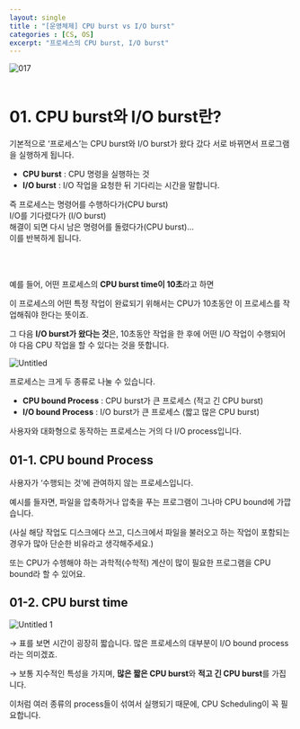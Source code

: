 ```yaml
---
layout: single
title : "[운영체제] CPU burst vs I/O burst"
categories : [CS, OS]
excerpt: "프로세스의 CPU burst, I/O burst"
---
```



![017](https://user-images.githubusercontent.com/72294509/156786241-1e67006b-502c-4049-ae68-74e442a85e1e.png)
<br><br>

# 01. CPU burst와 I/O burst란?

기본적으로 ‘프로세스’는 CPU burst와 I/O burst가 왔다 갔다 서로 바뀌면서 프로그램을 실행하게 됩니다. 

- **CPU burst** : CPU 명령을 실행하는 것
- **I/O burst** : I/O 작업을 요청한 뒤 기다리는 시간을 말합니다.

즉 프로세스는 명령어를 수행하다가(CPU burst) <br>I/O를 기다렸다가 (I/O burst) <br>해결이 되면 다시 남은 명령어를 돌렸다가(CPU burst)...<br>이를 반복하게 됩니다. 

<br><br>

예를 들어, 어떤 프로세스의 **CPU burst time이 10초**라고 하면

이 프로세스의 어떤 특정 작업이 완료되기 위해서는 CPU가 10초동안 이 프로세스를 작업해줘야 한다는 뜻이죠.

그 다음 **I/O burst가 왔다는 것**은, 10초동안 작업을 한 후에 어떤 I/O 작업이 수행되어야 다음 CPU 작업을 할 수 있다는 것을 뜻합니다. 

![Untitled](https://user-images.githubusercontent.com/72294509/156786257-968c95da-66c5-4e9d-813e-a4b64a534c0c.png)

프로세스는 크게 두 종류로 나눌 수 있습니다. 

- **CPU bound Process** : CPU burst가 큰 프로세스 (적고 긴 CPU burst)
- **I/O bound Process** : I/O burst가 큰 프로세스 (짧고 많은 CPU burst)

사용자와 대화형으로 동작하는 프로세스는 거의 다 I/O process입니다. 

## 01-1. CPU bound Process

사용자가 ‘수행되는 것’에 관여하지 않는 프로세스입니다. 

예시를 들자면, 파일을 압축하거나 압축을 푸는 프로그램이 그나마 CPU bound에 가깝습니다. 

(사실 해당 작업도 디스크에다 쓰고, 디스크에서 파일을 불러오고 하는 작업이 포함되는 경우가 많아 단순한 비유라고 생각해주세요.)

또는 CPU가 수헹해야 하는 과학적(수학적) 계산이 많이 필요한 프로그램을 CPU bound라 할 수 있어요.

## 01-2. CPU burst time

![Untitled 1](https://user-images.githubusercontent.com/72294509/156786254-01fd9df0-f21d-47ec-8755-3df3597d26be.png)

→ 표를 보면 시간이 굉장히 짧습니다. 많은 프로세스의 대부분이 I/O bound process라는 의미겠죠.

→ 보통 지수적인 특성을 가지며, **많은 짧은 CPU burst**와 **적고 긴 CPU burst**를 가집니다. 

이처럼 여러 종류의 process들이 섞여서 실행되기 때문에, CPU Scheduling이 꼭 필요합니다. 